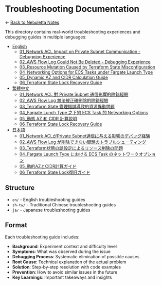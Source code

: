 # Troubleshooting Documentation

← [Back to Nebuletta Notes](../README.md)

This directory contains real-world troubleshooting experiences and debugging guides in multiple languages:

- [English](en/)
  - [01_Network ACL Impact on Private Subnet Communication - Debugging Experience](en/01_network_acl_private_subnet_troubleshooting.md)
  - [02_AWS Flow Log Could Not Be Deleted - Debugging Experience](en/02_aws_flow_log_could_not_be_deleted.md)
  - [03_Resource Mutation Caused by Terraform State Misconfiguration](en/03_incorrect_shared_state_behavior.md)
  - [04_Networking Options for ECS Tasks under Fargate Launch Type](en/04_ecs_service_target_group_type_setting.md)
  - [05_Dynamic AZ and CIDR Calculation Guide](en/05_calculate_az_and_cidr_dynamically.md)
  - [06_Terraform State Lock Recovery Guide](en/06_terraform_state_lock_recovery_guide.md)
- [繁體中文](zh-tw/)
  - [01_Network ACL 對 Private Subnet 通信影響的除錯經驗](zh-tw/01_network_acl_private_subnet_troubleshooting.md)
  - [02_AWS Flow Log 無法被正確刪除的除錯經驗](zh-tw/02_aws_flow_log_could_not_be_deleted.md)
  - [03_Terraform State 管理錯誤導致的資源異動問題](zh-tw/03_incorrect_shared_state_behavior.md)
  - [04_Fargate Lunch Type 之下的 ECS Task 的 Networking Options](zh-tw/04_ecs_service_target_group_type_setting.md)
  - [05_動態 AZ 和 CIDR 計算說明](zh-tw/05_calculate_az_and_cidr_dynamically.md)
  - [06_Terraform State Lock Recovery Guide](zh-tw/06_terraform_state_lock_recovery_guide.md)
- [日本語](ja/)
  - [01_Network ACLがPrivate Subnet通信に与える影響のデバッグ経験](ja/01_network_acl_private_subnet_troubleshooting.md)
  - [02_AWS Flow Log が削除できない問題のトラブルシューティング](ja/02_aws_flow_log_could_not_be_deleted.md)
  - [03_Terraform状態の誤設定によるリソース削除の問題](ja/03_incorrect_shared_state_behavior.md)
  - [04_Fargate Launch Type における ECS Task のネットワークオプション](ja/04_ecs_service_target_group_type_setting.md)
  - [05_動的AZとCIDR計算ガイド](ja/05_calculate_az_and_cidr_dynamically.md)
  - [06_Terraform State Lock復旧ガイド](ja/06_terraform_state_lock_recovery_guide.md)

## Structure

- `en/` - English troubleshooting guides
- `zh-tw/` - Traditional Chinese troubleshooting guides
- `ja/` - Japanese troubleshooting guides

## Format

Each troubleshooting guide includes:
- **Background**: Experiment context and difficulty level
- **Symptoms**: What was observed during the issue
- **Debugging Process**: Systematic elimination of possible causes
- **Root Cause**: Technical explanation of the actual problem
- **Solution**: Step-by-step resolution with code examples
- **Prevention**: How to avoid similar issues in the future
- **Key Learnings**: Important takeaways and insights
